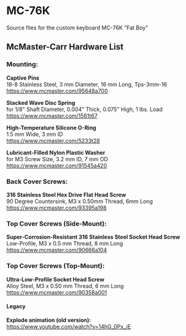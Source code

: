 # MC-76K
Source files for the custom keyboard MC-76K "Fat Boy"

## McMaster-Carr Hardware List

### Mounting:

**Captive Pins**<br>
18-8 Stainless Steel, 3 mm Diameter, 16 mm Long, Tps-3mm-16<br>
https://www.mcmaster.com/95648a700<br>

**Stacked Wave Disc Spring**<br>
for 1/8" Shaft Diameter, 0.004" Thick, 0.075" High, 1 lbs. Load<br>
https://www.mcmaster.com/1561t67<br>

**High-Temperature Silicone O-Ring**<br>
1.5 mm Wide, 3 mm ID<br>
https://www.mcmaster.com/5233t28<br>

**Lubricant-Filled Nylon Plastic Washer**<br>
for M3 Screw Size, 3.2 mm ID, 7 mm OD<br>
https://www.mcmaster.com/91545a420<br>

### Back Cover Screws:

**316 Stainless Steel Hex Drive Flat Head Screw**<br>
90 Degree Countersink, M3 x 0.50mm Thread, 6mm Long<br>
https://www.mcmaster.com/93395a198<br>

### Top Cover Screws (Side-Mount):

**Super-Corrosion-Resistant 316 Stainless Steel Socket Head Screw**<br>
Low-Profile, M3 x 0.5 mm Thread, 8 mm Long<br>
https://www.mcmaster.com/90666a104<br>

### Top Cover Screws (Top-Mount):

**Ultra-Low-Profile Socket Head Screw**<br>
Alloy Steel, M3 x 0.50 mm Thread, 6 mm Long<br>
https://www.mcmaster.com/90358a001<br>

#### Legacy
**Explode animation (old version):**<br>
https://www.youtube.com/watch?v=14hG_0Px_jE
